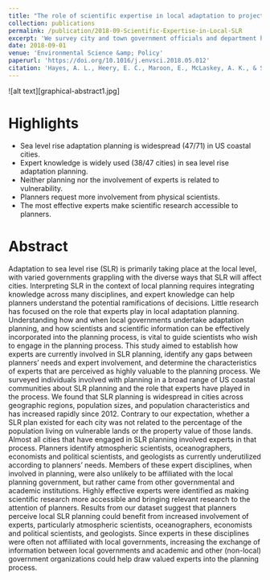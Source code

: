 ```yaml
---
title: "The role of scientific expertise in local adaptation to projected sea level rise"
collection: publications
permalink: /publication/2018-09-Scientific-Expertise-in-Local-SLR
excerpt: 'We survey city and town government officials and department heads to determine the prevalence of sea level rise (SLR) planning at the local level, the extent to which scientists are involved in the planning process, and perceptions about effective expert involvement.  We find that planning is widespread (47 of 71 surveyed governments) and expert knowledge is generally utilized (38 of 47 local governments). Our results indicate expert input is most effective when experts make scientific information more accessible. Expertise coming from academic or government organizations beyond the local government are underutilized relative to reported needs, suggesting potential gains from additional knowledge-sharing.'
date: 2018-09-01
venue: 'Environmental Science &amp; Policy'
paperurl: 'https://doi.org/10.1016/j.envsci.2018.05.012'
citation: 'Hayes, A. L., Heery, E. C., Maroon, E., McLaskey, A. K., & Stawitz, C. C. (2018). &quot;The role of scientific expertise in local adaptation to projected sea level rise.&quot; <i>Environmental Science &amp; Policy, 87</i>, 55-63.'
---
```


![alt text][graphical-abstract1.jpg]

# Highlights
* Sea level rise adaptation planning is widespread (47/71) in US coastal cities.
* Expert knowledge is widely used (38/47 cities) in sea level rise adaptation planning.
* Neither planning nor the involvement of experts is related to vulnerability.
* Planners request more involvement from physical scientists.
* The most effective experts make scientific research accessible to planners.

# Abstract
Adaptation to sea level rise (SLR) is primarily taking place at the local level, with varied governments grappling with the diverse ways that SLR will affect cities. Interpreting SLR in the context of local planning requires integrating knowledge across many disciplines, and expert knowledge can help planners understand the potential ramifications of decisions. Little research has focused on the role that experts play in local adaptation planning. Understanding how and when local governments undertake adaptation planning, and how scientists and scientific information can be effectively incorporated into the planning process, is vital to guide scientists who wish to engage in the planning process. This study aimed to establish how experts are currently involved in SLR planning, identify any gaps between planners’ needs and expert involvement, and determine the characteristics of experts that are perceived as highly valuable to the planning process. We surveyed individuals involved with planning in a broad range of US coastal communities about SLR planning and the role that experts have played in the process. We found that SLR planning is widespread in cities across geographic regions, population sizes, and population characteristics and has increased rapidly since 2012. Contrary to our expectation, whether a SLR plan existed for each city was not related to the percentage of the population living on vulnerable lands or the property value of those lands. Almost all cities that have engaged in SLR planning involved experts in that process. Planners identify atmospheric scientists, oceanographers, economists and political scientists, and geologists as currently underutilized according to planners’ needs. Members of these expert disciplines, when involved in planning, were also unlikely to be affiliated with the local planning government, but rather came from other governmental and academic institutions. Highly effective experts were identified as making scientific research more accessible and bringing relevant research to the attention of planners. Results from our dataset suggest that planners perceive local SLR planning could benefit from increased involvement of experts, particularly atmospheric scientists, oceanographers, economists and political scientists, and geologists. Since experts in these disciplines were often not affiliated with local governments, increasing the exchange of information between local governments and academic and other (non-local) government organizations could help draw valued experts into the planning process.
